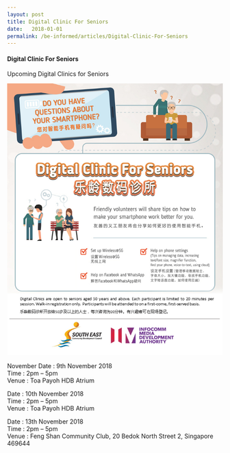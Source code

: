 ```yaml
---
layout: post
title: Digital Clinic For Seniors
date:   2018-01-01
permalink: /be-informed/articles/Digital-Clinic-For-Seniors
---
```

#### Digital Clinic For Seniors

Upcoming Digital Clinics for Seniors

![Digital Clinic for Seniors](/images/digi-clinic.jpg)

November
Date	:	9th November 2018<br>
Time	:	2pm – 5pm<br>
Venue	:	Toa Payoh HDB Atrium<br>


Date	:	10th November 2018<br>
Time	:	2pm – 5pm<br>
Venue	:	Toa Payoh HDB Atrium<br>


Date	:	13th November 2018<br>
Time	:	2pm – 5pm<br>
Venue	:	Feng Shan Community Club, 20 Bedok North Street 2, Singapore 469644
